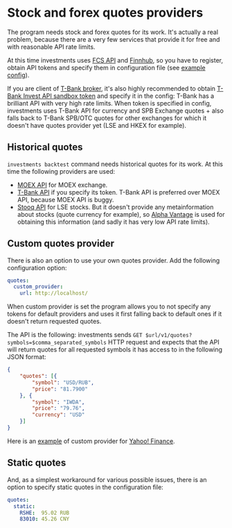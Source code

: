 # Stock and forex quotes providers

The program needs stock and forex quotes for its work. It's actually a real problem, because there are a very few services that provide it for free and with reasonable API rate limits.

At this time investments uses [FCS API](https://fcsapi.com/) and [Finnhub](https://finnhub.io/), so you have to register, obtain API tokens and specify them in configuration file (see [example config](config-example.yaml)).

If you are client of [T-Bank broker](https://www.tbank.ru/invest/), it's also highly recommended to obtain [T-Bank Invest API sandbox token](https://tinkoff.github.io/investAPI/token/) and specify it in the config: T-Bank has a brilliant API with very high rate limits. When token is specified in config, investments uses T-Bank API for currency and SPB Exchange quotes + also falls back to T-Bank SPB/OTC quotes for other exchanges for which it doesn't have quotes provider yet (LSE and HKEX for example).

## Historical quotes

`investments backtest` command needs historical quotes for its work. At this time the following providers are used:
* [MOEX API](https://iss.moex.com/iss/reference/) for MOEX exchange.
* [T-Bank API](https://developer.tbank.ru/invest/api) if you specify its token. T-Bank API is preferred over MOEX API, because MOEX API is buggy.
* [Stooq API](https://stooq.com/) for LSE stocks. But it doesn't provide any metainformation about stocks (quote currency for example), so [Alpha Vantage](https://www.alphavantage.co/) is used for obtaining this information (and sadly it has very low API rate limits).

## Custom quotes provider

There is also an option to use your own quotes provider. Add the following configuration option:

```yaml
quotes:
  custom_provider:
    url: http://localhost/
```

When custom provider is set the program allows you to not specify any tokens for default providers and uses it first falling back to default ones if it doesn't return requested quotes.

The API is the following: investments sends `GET $url/v1/quotes?symbols=$comma_separated_symbols` HTTP request and expects that the API will return quotes for all requested symbols it has access to in the following JSON format:

```json
{
    "quotes": [{
        "symbol": "USD/RUB",
        "price": "81.7900"
    }, {
        "symbol": "IWDA",
        "price": "79.76",
        "currency": "USD"
    }]
}
```

Here is an [example](https://gist.github.com/dim0xff/7798ffa5d362215ab361bdd47f9f7391) of custom provider for [Yahoo! Finance](https://finance.yahoo.com/).

## Static quotes

And, as a simplest workaround for various possible issues, there is an option to specify static quotes in the configuration file:

```yaml
quotes:
  static:
    RSHE:  95.02 RUB
    83010: 45.26 CNY
```